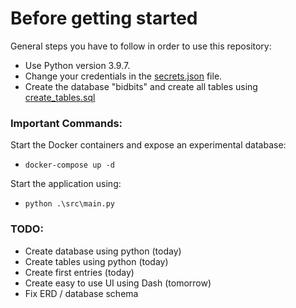 # Before getting started

General steps you have to follow in order to use this repository:

- Use Python version 3.9.7.
- Change your credentials in the [secrets.json](secrets.json) file.
- Create the database "bidbits" and create all tables using [create_tables.sql](docs/create_tables.sql)

### Important Commands:

Start the Docker containers and expose an experimental database:

- `docker-compose up -d`

Start the application using:

- `python .\src\main.py`

### TODO:

- Create database using python (today)
- Create tables using python (today)
- Create first entries (today)
- Create easy to use UI using Dash (tomorrow)
- Fix ERD / database schema
